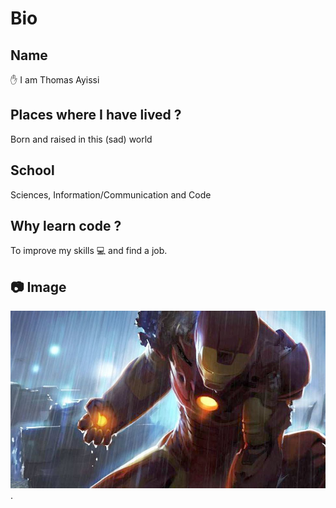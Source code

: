 # Bio

## Name

:raised_hand: I am Thomas Ayissi

## Places where I have lived ?

Born and raised in this (sad) world

## School

Sciences, Information/Communication and Code

## Why learn code ?

To improve my skills :computer: and find a job.

## :camera: Image

![This is a picture of Thomas.](pic-thomas-ayissi.jpeg "This is a sample image of Thomas.").
